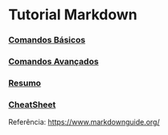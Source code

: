 # Tutorial Markdown

### [Comandos Básicos](https://github.com/lisaterumi/tutorial-markdown/blob/main/comandos-basicos-markdown.md)

### [Comandos Avançados](https://github.com/lisaterumi/tutorial-markdown/blob/main/comandos-avancados-markdown.md)

### [Resumo](https://github.com/lisaterumi/tutorial-markdown/blob/main/Resumo.md)

### [CheatSheet](https://github.com/lisaterumi/tutorial-markdown/blob/main/CheatSheet.md)

Referência: https://www.markdownguide.org/
